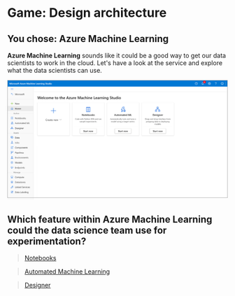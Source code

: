 # Game: Design architecture

## You chose: Azure Machine Learning

**Azure Machine Learning** sounds like it could be a good way to get our data scientists to work in the cloud. Let's have a look at the service and explore what the data scientists can use. 

![Screenshot of Azure Machine Learning home page.](../media/studio-home.png)

## Which feature within Azure Machine Learning could the data science team use for experimentation?

> [Notebooks](../Q2/01.md)

> [Automated Machine Learning](../Q2/02.md)

> [Designer](../Q2/03.md)

